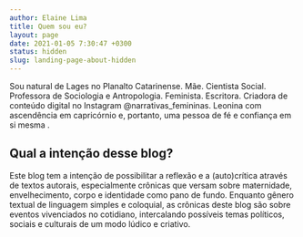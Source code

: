 ```yaml
---
author: Elaine Lima
title: Quem sou eu?
layout: page
date: 2021-01-05 7:30:47 +0300
status: hidden
slug: landing-page-about-hidden
---
```


Sou natural de Lages no Planalto Catarinense. Mãe. Cientista Social. Professora de Sociologia e Antropologia. 
Feminista. Escritora. Criadora de conteúdo digital no Instagram @narrativas_femininas.
Leonina com ascendência em capricórnio e, portanto, uma pessoa de fé e confiança em si mesma                      .

## Qual a intenção desse blog?

Este blog tem a intenção de possibilitar a reflexão e a (auto)crítica através de textos autorais,
especialmente crônicas que versam sobre maternidade, envelhecimento, corpo e identidade como pano de fundo.
Enquanto gênero textual de linguagem simples e coloquial, as crônicas deste blog são sobre eventos vivenciados
no cotidiano, intercalando possíveis temas políticos, sociais e culturais de um modo lúdico e criativo. 
